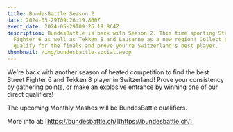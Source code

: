 ```yaml
---
title: BundesBattle Season 2
date: 2024-05-29T09:26:19.860Z
event_date: 2024-05-29T09:26:19.864Z
description: BundesBattle is back with Season 2. This time sporting Street
  Fighter 6 as well as Tekken 8 and Lausanne as a new region! Collect points,
  qualify for the finals and prove you're Switzerland's best player.
thumbnail: /img/bundesbattle-social.webp
---
```

We're back with another season of heated competition to find the best Street Fighter 6 and Tekken 8 player in Switzerland! Prove your consistency by gathering points, or make an explosive entrance by winning one of our direct qualifiers!

T﻿he upcoming Monthly Mashes will be BundesBattle qualifiers.

M﻿ore info at: [https://bundesbattle.ch/](https://bundesbattle.ch/)